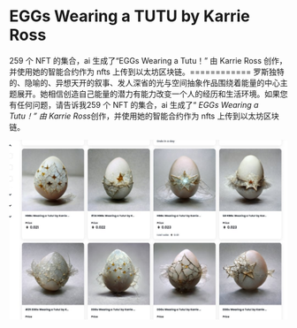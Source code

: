 # EGGs Wearing a TUTU by Karrie Ross

259 个 NFT 的集合，ai 生成了“EGGs Wearing a Tutu！” 由 Karrie Ross 创作，并使用她的智能合约作为 nfts 上传到以太坊区块链。============ 罗斯独特的、隐喻的、异想天开的叙事、发人深省的光与空间抽象作品围绕着能量的中心主题展开。她相信创造自己能量的潜力有能力改变一个人的经历和生活环境。如果您有任何问题，请告诉我259 个 NFT 的集合，ai 生成了“ *EGGs Wearing a Tutu！” 由 Karrie Ross*创作，并使用她的智能合约作为 nfts 上传到以太坊区块链。

![nft](1.png)
